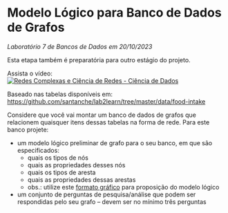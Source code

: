 # Modelo Lógico para Banco de Dados de Grafos
*Laboratório 7 de Bancos de Dados em 20/10/2023*

Esta etapa também é preparatória para outro estágio do projeto.

Assista o vídeo:
[![Redes Complexas e Ciência de Redes - Ciência de Dados](https://img.youtube.com/vi/U1Ij0hMN_IA/0.jpg)](https://youtu.be/U1Ij0hMN_IA)

Baseado nas tabelas disponíveis em:
https://github.com/santanche/lab2learn/tree/master/data/food-intake

Considere que você vai montar um banco de dados de grafos que relacionem quaisquer itens dessas tabelas na forma de rede. Para este banco projete:

* um modelo lógico preliminar de grafo para o seu banco, em que são especificados:
  * quais os tipos de nós
  * quais as propriedades desses nós
  * quais os tipos de aresta
  * quais as propriedades dessas arestas
  * obs.: utilize este [formato gráfico](https://docs.google.com/presentation/d/10RN7bDKUka_Ro2_41WyEE76Wxm4AioiJOrsh6BRY3Kk/edit?usp=sharing) para proposição do modelo lógico
* um conjunto de perguntas de pesquisa/análise que podem ser respondidas pelo seu grafo – devem ser no mínimo três perguntas

